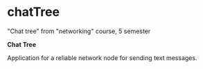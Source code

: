 # chatTree
"Сhat tree" from "networking" course, 5 semester

**Chat Tree**


Application for a reliable network node for sending text messages.
